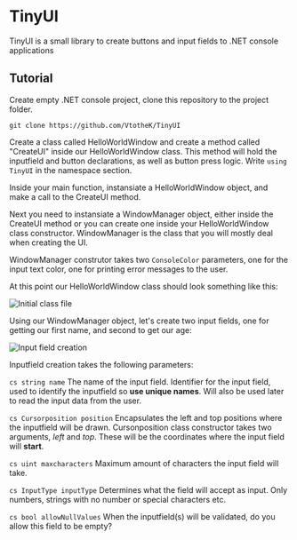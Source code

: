 # TinyUI
TinyUI is a small library to create buttons and input fields to .NET console applications

## Tutorial

Create empty .NET console project, clone this repository to the project folder. 

```git clone https://github.com/VtotheK/TinyUI```


Create a class called HelloWorldWindow and create a method called "CreateUI" inside our HelloWorldWindow class. This method will hold the inputfield and button declarations, as well as button press logic. Write `using TinyUI` in the namespace section.

Inside your main function, instansiate a HelloWorldWindow object, and make a call to the CreateUI method.

Next you need to instansiate a WindowManager object, either inside the CreateUI method or you can create one inside your HelloWorldWindow class constructor. WindowManager is the class that you will mostly deal when creating the UI.

WindowManager construtor takes two `ConsoleColor` parameters, one for the input text color, one for printing error messages to the user.

At this point our HelloWorldWindow class should look something like this:

![Initial class file](https://github.com/VtotheK/TinyUI/blob/master/Doc/CreateWindowManager.jpg)

Using our WindowManager object, let's create two input fields, one for getting our first name, and second to get our age:

![Input field creation](https://github.com/VtotheK/TinyUI/blob/master/Doc/InputFields.jpg)

Inputfield creation takes the following parameters:

```cs string name```
The name of the input field. Identifier for the input field, used to identify the inputfield so **use unique names**. Will also be used later to read the input data from the user.

```cs Cursorposition position```
Encapsulates the left and top positions where the inputfield will be drawn. Cursonposition class constructor takes two arguments, _left_ and _top_. These will be the coordinates where the input field will **start**.

```cs uint maxcharacters```
Maximum amount of characters the input field will take. 

```cs InputType inputType```
Determines what the field will accept as input. Only numbers, strings with no number or special characters etc.

```cs bool allowNullValues```
When the inputfield(s) will be validated, do you allow this field to be empty? 
